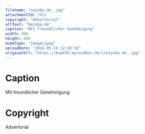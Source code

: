 ```yaml
---
filename: "najoba.de_.jpg"
attachmentId: 7451
copyright: "Advertorial"
altText: "Najoba.de"
caption: "Mit freundlicher Genehmigung"
width: 960
height: 600
mimeType: "image/jpeg"
uploadDate: "2014-05-19 12:30:16"
originalUrl: "https://bxq4fb.myraidbox.de/i/najoba.de_.jpg"
---
```


# Caption

Mit freundlicher Genehmigung

# Copyright

Advertorial
